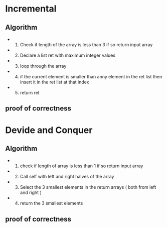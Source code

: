 # Incremental
## Algorithm
 - 1. Check if length of the array is less than 3 if so return input array
 - 2. Declare a list ret with maximum integer values
 - 3. loop through the array
 - 4. if the current element is smaller than anny element in the ret list then insert it in the ret list at that index
 - 5. return ret

## proof of correctness


# Devide and Conquer
## Algorithm
  - 1. check if length of array is less than 1 if so return input array
  - 2. Call self with left and right halves of the array
  - 3. Select the 3 smallest elements in the return arrays ( both from left and right )
  - 4. return the 3 smallest elements

## proof of correctness
